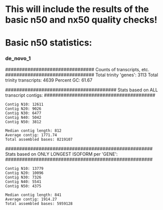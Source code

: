 # This will include the results of the basic n50 and nx50 quality checks!

# Basic n50 statistics:

### de_novo_1

################################
Counts of transcripts, etc.
################################
Total trinity 'genes':	3113
Total trinity transcripts:	4639
Percent GC: 61.67

########################################
Stats based on ALL transcript contigs:
########################################

	Contig N10: 12611
	Contig N20: 9026
	Contig N30: 6477
	Contig N40: 5042
	Contig N50: 3812

	Median contig length: 812
	Average contig: 1771.74
	Total assembled bases: 8219107


#####################################################
Stats based on ONLY LONGEST ISOFORM per 'GENE':
#####################################################

	Contig N10: 13779
	Contig N20: 10096
	Contig N30: 7326
	Contig N40: 5541
	Contig N50: 4375

	Median contig length: 841
	Average contig: 1914.27
	Total assembled bases: 5959128
